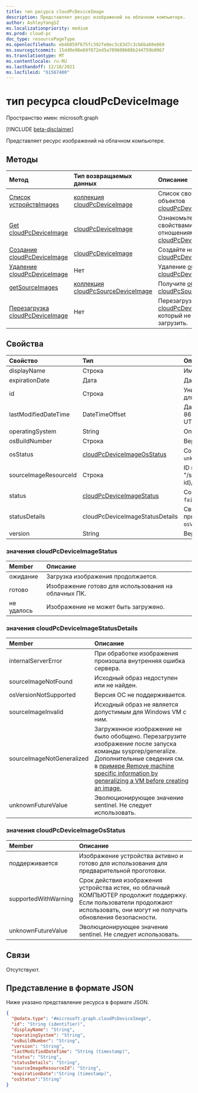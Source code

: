 ```yaml
---
title: тип ресурса cloudPcDeviceImage
description: Представляет ресурс изображений на облачном компьютере.
author: AshleyYangSZ
ms.localizationpriority: medium
ms.prod: cloud-pc
doc_type: resourcePageType
ms.openlocfilehash: eb46059f675fc392fe0ec3c83d7c3cb6ba60e869
ms.sourcegitcommit: 15dd0e98e69f872ed5a709600608b244759b0967
ms.translationtype: MT
ms.contentlocale: ru-RU
ms.lasthandoff: 12/18/2021
ms.locfileid: "61567400"
---
```

# <a name="cloudpcdeviceimage-resource-type"></a>тип ресурса cloudPcDeviceImage

Пространство имен: microsoft.graph

[!INCLUDE [beta-disclaimer](../../includes/beta-disclaimer.md)]

Представляет ресурс изображений на облачном компьютере.

## <a name="methods"></a>Методы

|Метод|Тип возвращаемых данных|Описание|
|:---|:---|:---|
|[Список устройствImages](../api/virtualendpoint-list-deviceimages.md)|[коллекция cloudPcDeviceImage](../resources/cloudpcdeviceimage.md)|Список свойств и связей объектов [cloudPcDeviceImage.](../resources/cloudpcdeviceimage.md)|
|[Get cloudPcDeviceImage](../api/cloudpcdeviceimage-get.md)|[cloudPcDeviceImage](../resources/cloudpcdeviceimage.md)|Ознакомьтесь с свойствами и отношениями объекта [cloudPcDeviceImage.](../resources/cloudpcdeviceimage.md)|
|[Создание cloudPcDeviceImage](../api/virtualendpoint-post-deviceimages.md)|[cloudPcDeviceImage](../resources/cloudpcdeviceimage.md)|Создайте новый [объект cloudPcDeviceImage.](../resources/cloudpcdeviceimage.md)|
|[Удаление cloudPcDeviceImage](../api/cloudpcdeviceimage-delete.md)|Нет|Удаление [объекта cloudPcDeviceImage.](../resources/cloudpcdeviceimage.md)|
|[getSourceImages](../api/cloudpcdeviceimage-getsourceimages.md)|[коллекция cloudPcSourceDeviceImage](../resources/cloudpcsourcedeviceimage.md)|Получите [объекты cloudPcSourceDeviceImage.](../resources/cloudpcsourcedeviceimage.md)|
|[Перезагрузка cloudPcDeviceImage](../api/cloudpcdeviceimage-reupload.md)|Нет|Перезагрузите [объект cloudPcDeviceImage,](../resources/cloudpcdeviceimage.md) который не удалось загрузить.|

## <a name="properties"></a>Свойства

|Свойство|Тип|Описание|
|:---|:---|:---|
|displayName|Строка|Имя отображения изображения.|
|expirationDate|Дата|Дата, когда изображение стало недоступным.|
|id|Строка|Уникальный идентификатор для ресурса изображений на облачном компьютере. Только для чтения.|
|lastModifiedDateTime|DateTimeOffset|Данные и время последнего изменения изображения. Время отображается в формате ISO 8601 и времени скоординированного универсального времени (UTC). Например, полночь UTC 1 января 2014 г. отображается как '2014-01-01T00:00:00Z'.|
|operatingSystem|String|Операционная система изображения. Например: Windows 10 Корпоративная.|
|osBuildNumber|Строка|Версия сборки ОС изображения. Например: 1909.|
|osStatus|[cloudPcDeviceImageOsStatus](#cloudpcdeviceimageosstatus-values)|Состояние ОС этого изображения. Возможные значения: `supported`, `supportedWithWarning`, `unknownFutureValue`.|
|sourceImageResourceId|Строка|ID источника ресурса изображений в Azure. Необходимый формат: "/subscriptions/{subscription-id}/resourceGroups/{resourceGroupName}/providers/Microsoft.Compute/images/{imageName}".|
|status|[cloudPcDeviceImageStatus](#cloudpcdeviceimagestatus-values)|Состояние изображения на облачном компьютере. Возможные значения: `pending`, `ready`, `failed`.|
|statusDetails|cloudPcDeviceImageStatusDetails|Сведения о состоянии изображения, который указывает, почему не удалось загрузить, если применимо. Возможные значения: `internalServerError` `sourceImageNotFound` , , , , `osVersionNotSupported` и `sourceImageInvalid` `sourceImageNotGeneralized` .|
|version|String|Версия изображения. Например: 0.0.1, 1.5.13.|

### <a name="cloudpcdeviceimagestatus-values"></a>значения cloudPcDeviceImageStatus

|Member|Описание|
|:---|:---|
|ожидание|Загрузка изображения продолжается.|
|готово|Изображение готово для использования на облачных ПК.|
|не удалось|Изображение не может быть загружено. |

### <a name="cloudpcdeviceimagestatusdetails-values"></a>значения cloudPcDeviceImageStatusDetails

|Member|Описание|
|:---|:---|
|internalServerError|При обработке изображения произошла внутренняя ошибка сервера.|
|sourceImageNotFound|Исходный образ недоступен или не найден.|
|osVersionNotSupported| Версия ОС не поддерживается.|
|sourceImageInvalid|Исходный образ не является допустимым для Windows VM с ним.|
|sourceImageNotGeneralized|Загруженное изображение не было обобщено. Перезагрузите изображение после запуска команды sysprep/generalize. Дополнительные сведения см. в [примере Remove machine specific information by generalizing a VM before creating an image.](/azure/virtual-machines/generalize)|
|unknownFutureValue|Эволюционирующее значение sentinel. Не следует использовать.|

### <a name="cloudpcdeviceimageosstatus-values"></a>значения cloudPcDeviceImageOsStatus

|Member|Описание|
|:---|:---|
|поддерживается|Изображение устройства активно и готово для использования для предварительной проготовки.|
|supportedWithWarning|Срок действия изображения устройства истек, но облачный КОМПЬЮТЕР продолжит поддержку. Если пользователи продолжают использовать, они могут не получать обновления безопасности.|
|unknownFutureValue|Эволюционирующее значение sentinel. Не следует использовать.|

## <a name="relationships"></a>Связи

Отсутствуют.

## <a name="json-representation"></a>Представление в формате JSON

Ниже указано представление ресурса в формате JSON.
<!-- {
  "blockType": "resource",
  "keyProperty": "id",
  "@odata.type": "microsoft.graph.cloudPcDeviceImage",
  "baseType": "microsoft.graph.entity",
  "openType": false
}
-->

``` json
{
  "@odata.type": "#microsoft.graph.cloudPcDeviceImage",
  "id": "String (identifier)",
  "displayName": "String",
  "operatingSystem": "String",
  "osBuildNumber": "String",
  "version": "String",
  "lastModifiedDateTime": "String (timestamp)",
  "status": "String",
  "statusDetails": "String",
  "sourceImageResourceId": "String",
  "expirationDate":"String (timestamp)",
  "osStatus":"String"
}
```
